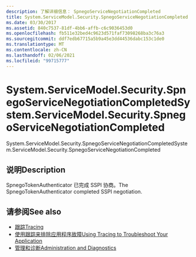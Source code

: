 ```yaml
---
description: 了解详细信息： SpnegoServiceNegotiationCompleted
title: System.ServiceModel.Security.SpnegoServiceNegotiationCompleted
ms.date: 03/30/2017
ms.assetid: 840c7537-81df-4bb6-affb-c6c9036453d0
ms.openlocfilehash: fb511e32bed4c9623d571faf73098268ba3c76a3
ms.sourcegitcommit: ddf7edb67715a5b9a45e3dd44536dabc153c1de0
ms.translationtype: MT
ms.contentlocale: zh-CN
ms.lasthandoff: 02/06/2021
ms.locfileid: "99715777"
---
```

# <a name="systemservicemodelsecurityspnegoservicenegotiationcompleted"></a><span data-ttu-id="4e301-103">System.ServiceModel.Security.SpnegoServiceNegotiationCompleted</span><span class="sxs-lookup"><span data-stu-id="4e301-103">System.ServiceModel.Security.SpnegoServiceNegotiationCompleted</span></span>

<span data-ttu-id="4e301-104">System.ServiceModel.Security.SpnegoServiceNegotiationCompleted</span><span class="sxs-lookup"><span data-stu-id="4e301-104">System.ServiceModel.Security.SpnegoServiceNegotiationCompleted</span></span>  
  
## <a name="description"></a><span data-ttu-id="4e301-105">说明</span><span class="sxs-lookup"><span data-stu-id="4e301-105">Description</span></span>  

 <span data-ttu-id="4e301-106">SpnegoTokenAuthenticator 已完成 SSPI 协商。</span><span class="sxs-lookup"><span data-stu-id="4e301-106">The SpnegoTokenAuthenticator completed SSPI negotiation.</span></span>  
  
## <a name="see-also"></a><span data-ttu-id="4e301-107">请参阅</span><span class="sxs-lookup"><span data-stu-id="4e301-107">See also</span></span>

- [<span data-ttu-id="4e301-108">跟踪</span><span class="sxs-lookup"><span data-stu-id="4e301-108">Tracing</span></span>](index.md)
- [<span data-ttu-id="4e301-109">使用跟踪来排除应用程序故障</span><span class="sxs-lookup"><span data-stu-id="4e301-109">Using Tracing to Troubleshoot Your Application</span></span>](using-tracing-to-troubleshoot-your-application.md)
- [<span data-ttu-id="4e301-110">管理和诊断</span><span class="sxs-lookup"><span data-stu-id="4e301-110">Administration and Diagnostics</span></span>](../index.md)

